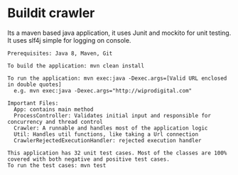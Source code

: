# Buildit crawler

Its a maven based java application, it uses Junit and mockito for unit testing. It uses slf4j simple for logging on console.

```
Prerequisites: Java 8, Maven, Git
```

```
To build the application: mvn clean install
```

```
To run the application: mvn exec:java -Dexec.args=[Valid URL enclosed in double quotes]
  e.g. mvn exec:java -Dexec.args="http://wiprodigital.com"
```
  
```
Important Files:
  App: contains main method
  ProcessController: Validates initial input and responsible for concurrency and thread control
  Crawler: A runnable and handles most of the application logic
  Util: Handles util functions, like taking a Url connection
  CrawlerRejectedExecutionHandler: rejected execution handler
```
  

```
This application has 32 unit test cases. Most of the classes are 100% covered with both negative and positive test cases.
To run the test cases: mvn test
```  
